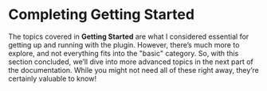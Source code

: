 # Completing Getting Started

The topics covered in **Getting Started** are what I considered essential for getting up and running with the plugin. However, there’s much more to explore, and not everything fits into the "basic" category. So, with this section concluded, we’ll dive into more advanced topics in the next part of the documentation. While you might not need all of these right away, they’re certainly valuable to know!